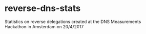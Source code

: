# reverse-dns-stats
Statistics on reverse delegations created at the DNS Measurements Hackathon in Amsterdam on 20/4/2017
